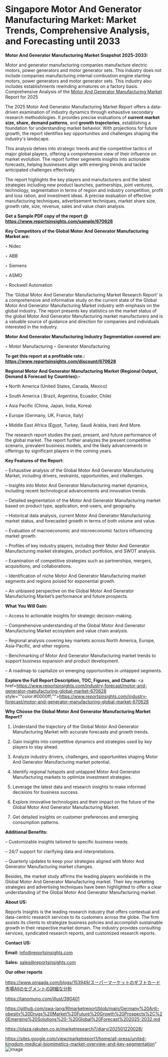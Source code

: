 # Singapore Motor And Generator Manufacturing Market: Market Trends, Comprehensive Analysis, and Forecasting until 2033

<strong>Motor And Generator Manufacturing Market Snapshot 2025-2033:</strong>

Motor and generator manufacturing companies manufacture electric motors, power generators and motor generator sets. This industry does not include companies manufacturing internal combustion engine starting motors, power generators and motor generator sets. This industry also includes establishments rewinding armatures on a factory basis. Comprehensive Analysis of the <a href=https://www.reportsinsights.com/sample/670628>Motor And Generator Manufacturing Market</a> Report for 2025

The 2025 Motor And Generator Manufacturing Market Report offers a data-driven examination of industry dynamics through exhaustive secondary research methodologies. It provides precise evaluations of <strong>current market size, share, demand patterns</strong>, and <strong>growth trajectories</strong>, establishing a foundation for understanding market behavior. With projections for future growth, the report identifies key opportunities and challenges shaping the industry's landscape.

This analysis delves into strategic trends and the competitive tactics of major global players, offering a comprehensive view of their influence on market evolution. The report further segments insights into actionable forecasts, helping businesses align with emerging trends and tackle anticipated challenges effectively.

The report highlights the key players and manufacturers and the latest strategies including new product launches, partnerships, joint ventures, technology, segmentation in terms of region and industry competition, profit and loss ration, and investment ideas. A precise evaluation of effective manufacturing techniques, advertisement techniques, market share size, growth rate, size, revenue, sales and value chain analysis.

<strong>Get a Sample PDF copy of the report @ <a href=https://www.reportsinsights.com/sample/670628 style=color:#0000ff;>https://www.reportsinsights.com/sample/670628</a></strong>

<strong>Key Competitors of the Global Motor And Generator Manufacturing Market are:</strong>

‣ Nidec

‣ ABB

‣ Siemens

‣ ASMO

‣ Rockwell Automation

The ‘Global Motor And Generator Manufacturing Market Research Report’ is a comprehensive and informative study on the current state of the Global Motor And Generator Manufacturing Market industry with emphasis on the global industry. The report presents key statistics on the market status of the global Motor And Generator Manufacturing market manufacturers and is a valuable source of guidance and direction for companies and individuals interested in the industry.

<strong>Motor And Generator Manufacturing Industry Segmentation covered are:</strong>

‣ Motor Manufacturing
‣ Generator Manufacturing

<strong>To get this report at a profitable rate.: <a href=https://www.reportsinsights.com/discount/670628 style=color:#0000ff;>https://www.reportsinsights.com/discount/670628</a></strong>

<strong>Regional Motor And Generator Manufacturing Market (Regional Output, Demand &amp; Forecast by Countries):-</strong>

• North America (United States, Canada, Mexico)

• South America ( Brazil, Argentina, Ecuador, Chile)

• Asia Pacific (China, Japan, India, Korea)

• Europe (Germany, UK, France, Italy)

• Middle East Africa (Egypt, Turkey, Saudi Arabia, Iran) And More.

The research report studies the past, present, and future performance of the global market. The report further analyzes the present competitive scenario, prevalent business models, and the likely advancements in offerings by significant players in the coming years.

<strong>Key Features of the Report:</strong>

– Exhaustive analysis of the Global Motor And Generator Manufacturing Market, including drivers, restraints, opportunities, and challenges.

– Insights into Motor And Generator Manufacturing market dynamics, including recent technological advancements and innovation trends.

– Detailed segmentation of the Motor And Generator Manufacturing market based on product type, application, end-users, and geography.

– Historical data analysis, current Motor And Generator Manufacturing market status, and forecasted growth in terms of both volume and value.

– Evaluation of macroeconomic and microeconomic factors influencing market growth.

– Profiles of key industry players, including their Motor And Generator Manufacturing market strategies, product portfolios, and SWOT analysis.

– Examination of competitive strategies such as partnerships, mergers, acquisitions, and collaborations.

– Identification of niche Motor And Generator Manufacturing market segments and regions poised for exponential growth.

– An unbiased perspective on the Global Motor And Generator Manufacturing Market’s performance and future prospects.

<strong>What You Will Gain:</strong>

– Access to actionable insights for strategic decision-making.

– Comprehensive understanding of the Global Motor And Generator Manufacturing Market ecosystem and value chain analysis.

– Regional analysis covering key markets across North America, Europe, Asia-Pacific, and other regions.

– Benchmarking of Motor And Generator Manufacturing market trends to support business expansion and product development.

– A roadmap to capitalize on emerging opportunities in untapped segments.

<strong>Explore the Full Report Description, TOC, Figures, and Charts:</strong>
<a href=https://www.reportsinsights.com/industry-forecast/motor-and-generator-manufacturing-global-market-670628 style=""color:#0000ff;"">https://www.reportsinsights.com/industry-forecast/motor-and-generator-manufacturing-global-market-670628</a>

<strong>Why Choose the Global Motor And Generator Manufacturing Market Report?</strong>

1. Understand the trajectory of the Global Motor And Generator Manufacturing Market with accurate forecasts and growth trends.

2. Gain insights into competitive dynamics and strategies used by key players to stay ahead.

3. Analyze industry drivers, challenges, and opportunities shaping Motor And Generator Manufacturing market potential.

4. Identify regional hotspots and untapped Motor And Generator Manufacturing markets to optimize investment strategies.

5. Leverage the latest data and research insights to make informed decisions for business success.

6. Explore innovative technologies and their impact on the future of the Global Motor And Generator Manufacturing Market.

7. Get detailed insights on customer preferences and emerging consumption patterns.

<strong>Additional Benefits:</strong>

– Customizable insights tailored to specific business needs.

– 24/7 support for clarifying data and interpretations.

– Quarterly updates to keep your strategies aligned with Motor And Generator Manufacturing market changes.

Besides, the market study affirms the leading players worldwide in the Global Motor And Generator Manufacturing market. Their key marketing strategies and advertising techniques have been highlighted to offer a clear understanding of the Global Motor And Generator Manufacturing market.

<strong><strong>About US</strong>:</strong>

Reports Insights is the leading research industry that offers contextual and data-centric research services to its customers across the globe. The firm assists its clients to strategize business policies and accomplish sustainable growth in their respective market domain. The industry provides consulting services, syndicated research reports, and customized research reports.

<strong>Contact US:</strong>

<p class=><b>Email:</b> <a href=mailto:info@reportsinsights.com>info@reportsinsights.com</a></p>
<p class=><b>Sales:</b> <a href=mailto:sales@reportsinsights.com>sales@reportsinsights.com</a></p>

<strong>Our other reports</strong>

<a href=https://www.omaada.com/blogs/153949/スーパーマーケットのギフトカード市場Allのセグメントの詳細な分析>https://www.omaada.com/blogs/153949/スーパーマーケットのギフトカード市場Allのセグメントの詳細な分析</a>

<a href=https://tanomuno.com/illust/390401>https://tanomuno.com/illust/390401</a>

<a href=https://github.com/swa-lang/RImarketreport/blob/main/Germany%20Anti-obesity%20Drugs%20Market%20Future%20Growth%20Prospects%2C%20Emerging%20Solutions%20-%20Global%20Forecast%202025-2032.md>https://github.com/swa-lang/RImarketreport/blob/main/Germany%20Anti-obesity%20Drugs%20Market%20Future%20Growth%20Prospects%2C%20Emerging%20Solutions%20-%20Global%20Forecast%202025-2032.md</a>

<a href=https://plaza.rakuten.co.jp/marketresearch7/diary/202501220028/>https://plaza.rakuten.co.jp/marketresearch7/diary/202501220028/</a>

<a href=https://sites.google.com/view/marketreport1/home/all-press/united-kingdom-medical-biomimetics-market-overview-and-key-segmentation>https://sites.google.com/view/marketreport1/home/all-press/united-kingdom-medical-biomimetics-market-overview-and-key-segmentation</a>"
![image](https://github.com/user-attachments/assets/ebd5ff14-b37b-41c6-88aa-22182322dd43)
